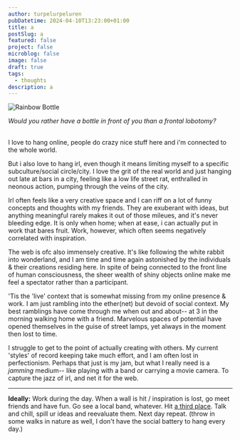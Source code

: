 ```yaml
---
author: turpelurpeluren
pubDatetime: 2024-04-10T13:23:00+01:00
title: a
postSlug: a
featured: false
project: false
microblog: false
image: false
draft: true
tags:
  - thoughts
description: a
---
```

![Rainbow Bottle](@assets/images/bar.jpg)
<figcaption><i>Would you rather have a bottle in front of you than a frontal lobotomy?</i> </figcaption>
<br>

I love to hang online, people do crazy nice stuff here and i'm connected to the whole world. 

But i also love to hang irl, even though it means limiting myself to a specific subculture/social circle/city. I love the grit of the real world and just hanging out late at bars in a city, feeling like a low life street rat, enthralled in neonous action, pumping through the veins of the city.

Irl often feels like a very creative space and I can riff on a lot of funny concepts and thoughts with my friends. They are exuberant with ideas, but anything meaningful rarely makes it out of those mileues, and it's never bleeding edge. It is only when home; when at ease, i can actually put in work that bares fruit. Work, however, which often seems negatively correlated with inspiration.

The web is ofc also immensely creative. It's like following the white rabbit into wonderland, and I am time and time again astonished by the individuals & their creations residing here. In spite of being connected to the front line of human consciousness, the sheer wealth of shiny objects online make me feel a spectator rather than a participant.

'Tis the 'live' context that is somewhat missing from my online presence & work. I am just rambling into the ether(net) but devoid of social context. My best ramblings have come through me when out and about-- at 3 in the morning walking home with a friend. Marvelous spaces of potential have opened themselves in the guise of street lamps, yet always in the moment then lost to time.

I struggle to get to the point of actually creating with others. My current 'styles' of record keeping take much effort, and I am often lost in perfectionism. Perhaps that just is my jam, but what I really need is a *jamming* medium-- like playing with a band or carrying a movie camera. To capture the jazz of irl, and net it for the web. 

---

**Ideally:** Work during the day. When a wall is hit / inspiration is lost, go meet friends and have fun. Go see a local band, whatever. Hit [a third place](/posts/third-place). Talk and chill, spill ur ideas and reevaluate them. Next day repeat. (throw in some walks in nature as well, I don't have the social battery to hang every day.)
